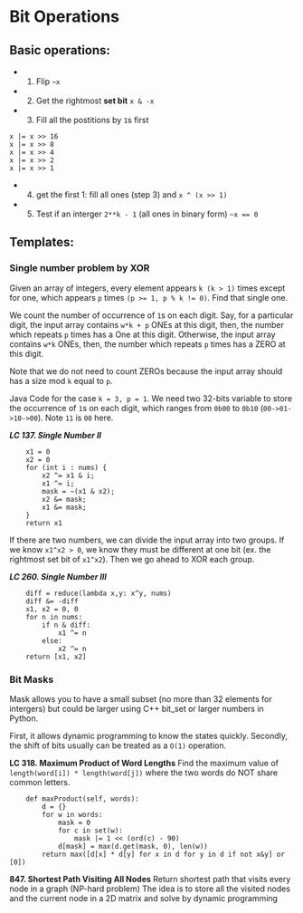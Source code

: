 # Bit Operations

## Basic operations:
* 1. Flip `~x`
* 2. Get the rightmost **set bit** `x & -x`
* 3. Fill all the postitions by `1`s first
```
x |= x >> 16
x |= x >> 8
x |= x >> 4
x |= x >> 2
x |= x >> 1
```
* 4. get the first 1: fill all ones (step 3) and `x ^ (x >> 1)`
* 5. Test if an interger `2**k - 1` (all ones in binary form) `~x == 0`


## Templates:

### Single number problem by XOR
Given an array of integers, every element appears `k (k > 1)` times except for one, which appears `p` times `(p >= 1, p % k != 0)`. Find that single one.

We count the number of occurrence of `1`s on each digit. Say, for a particular digit, the input array contains `w*k + p` ONEs at this digit, then, the number which repeats `p` times has a One at this digit. Otherwise, the input array contains `w*k` ONEs, then, the number which repeats `p` times has a ZERO at this digit.

Note that we do not need to count ZEROs because the input array should has a size mod `k` equal to `p`.

Java Code for the case `k = 3, p = 1`. We need two 32-bits variable to store the occurrence of `1`s on each digit, which ranges from `0b00` to `0b10` (`00->01->10->00`). Note `11` is `00` here.

***LC 137. Single Number II***

```
    x1 = 0
    x2 = 0
    for (int i : nums) {
        x2 ^= x1 & i;
        x1 ^= i;
        mask = ~(x1 & x2);
        x2 &= mask;
        x1 &= mask;
    }
    return x1
```

If there are two numbers, we can divide the input array into two groups. If we know `x1^x2 > 0`, we know they must be different at one bit (ex. the rightmost set bit of `x1^x2`). Then we go ahead to XOR each group.

***LC 260. Single Number III***

```
    diff = reduce(lambda x,y: x^y, nums)
    diff &= -diff
    x1, x2 = 0, 0
    for n in nums:
        if n & diff:
            x1 ^= n
        else:
            x2 ^= n
    return [x1, x2]
```

### Bit Masks
Mask allows you to have a small subset (no more than 32 elements for intergers) but could be larger using C++ bit_set or larger numbers in Python.

First, it allows dynamic programming to know the states quickly. Secondly, the shift of bits usually can be treated as a `O(1)` operation.

**LC 318. Maximum Product of Word Lengths** Find the maximum value of `length(word[i]) * length(word[j])` where the two words do NOT share common letters.
```
    def maxProduct(self, words):
        d = {}
        for w in words:
            mask = 0
            for c in set(w):
                mask |= 1 << (ord(c) - 90)
            d[mask] = max(d.get(mask, 0), len(w))
        return max([d[x] * d[y] for x in d for y in d if not x&y] or [0])
```

**847. Shortest Path Visiting All Nodes** Return shortest path that visits every node in a graph (NP-hard problem)
The idea is to store all the visited nodes and the current node in a 2D matrix and solve by dynamic programming
```

```
